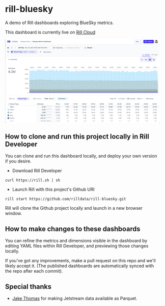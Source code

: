# rill-bluesky

A demo of Rill dashboards exploring BlueSky metrics.

This dashboard is currently live on [ Rill Cloud ]( https://ui.rilldata.com/demo/rill-bluesky/explore/bluesky_dashboard )

![alt text](image-1.png)

## How to clone and run this project locally in Rill Developer

You can clone and run this dashboard locally, and deploy your own version if you desire.

* Download Rill Developer

```
curl https://rill.sh | sh
```

* Launch Rill with this project's Github URI

```
rill start https://github.com/rilldata/rill-bluesky.git
```

Rill will clone the Github project locally and launch in a new browser window.


## How to make changes to these dashboards

You can refine the metrics and dimensions visible in the dashboard by editing YAML
files within Rill Developer, and previewing those changes locally.

If you've got any improvements, make a pull request on this repo and we'll likely accept it.
(The published dashboards are automatically synced with the repo after each commit).

## Special thanks

* [Jake Thomas]( https://bsky.app/profile/jakthom.bsky.social) for making Jetstream data available as Parquet.




